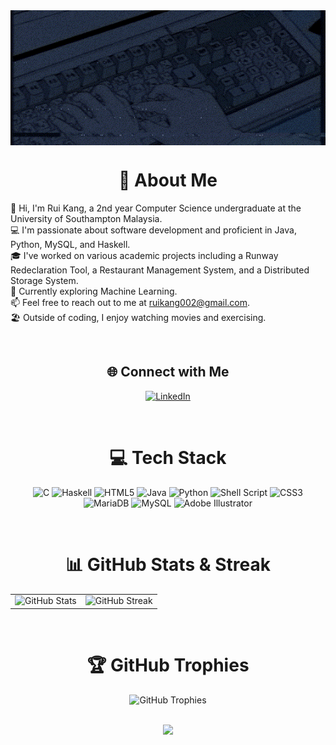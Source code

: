 <div align="center" style="position: relative;">
  <img src="banner.gif" alt="Banner" style="display: block; width: 1280px; height: auto;">
  <div style="position: absolute; top: 0; left: 0; width: 100%; height: 100%; background: rgba(0, 0, 0, 0.3);"></div>
</div>
<div align="center">

# 💫 About Me

</div>

👋 Hi, I'm Rui Kang, a 2nd year Computer Science undergraduate at the University of Southampton Malaysia.  
💻 I'm passionate about software development and proficient in Java, Python, MySQL, and Haskell.  
🎓 I've worked on various academic projects including a Runway Redeclaration Tool, a Restaurant Management System, and a Distributed Storage System.  
🔬 Currently exploring Machine Learning.  
📫 Feel free to reach out to me at ruikang002@gmail.com.  
🏖️ Outside of coding, I enjoy watching movies and exercising.

<div align="center">

<br>

## 🌐 Connect with Me
[![LinkedIn](https://img.shields.io/badge/LinkedIn-%230077B5.svg?logo=linkedin&logoColor=white)](https://linkedin.com/in/heng-rui-kang)

<br>

# 💻 Tech Stack

![C](https://img.shields.io/badge/c-%2300599C.svg?style=for-the-badge&logo=c&logoColor=white) 
![Haskell](https://img.shields.io/badge/Haskell-5e5086?style=for-the-badge&logo=haskell&logoColor=white) 
![HTML5](https://img.shields.io/badge/html5-%23E34F26.svg?style=for-the-badge&logo=html5&logoColor=white) 
![Java](https://img.shields.io/badge/java-%23ED8B00.svg?style=for-the-badge&logo=java&logoColor=white) 
![Python](https://img.shields.io/badge/python-3670A0?style=for-the-badge&logo=python&logoColor=ffdd54) 
![Shell Script](https://img.shields.io/badge/shell_script-%23121011.svg?style=for-the-badge&logo=gnu-bash&logoColor=white) 
![CSS3](https://img.shields.io/badge/css3-%231572B6.svg?style=for-the-badge&logo=css3&logoColor=white) 
![MariaDB](https://img.shields.io/badge/MariaDB-003545?style=for-the-badge&logo=mariadb&logoColor=white) 
![MySQL](https://img.shields.io/badge/mysql-%2300f.svg?style=for-the-badge&logo=mysql&logoColor=white) 
![Adobe Illustrator](https://img.shields.io/badge/adobeillustrator-%23FF9A00.svg?style=for-the-badge&logo=adobeillustrator&logoColor=white)

<br>

# 📊 GitHub Stats & Streak

<table>
  <tr>
    <td>
      <img src="https://github-readme-stats.vercel.app/api?username=Ruitherli&theme=dracula&hide_border=false&include_all_commits=false&count_private=false" alt="GitHub Stats" />
    </td>
    <td>
      <img src="https://github-readme-streak-stats.herokuapp.com/?user=Ruitherli&theme=dracula&hide_border=false" alt="GitHub Streak" />
    </td>
  </tr>
</table>

<br>

# 🏆 GitHub Trophies

<div>
  <img src="https://github-profile-trophy.vercel.app/?username=Ruitherli&theme=dracula&no-frame=false&no-bg=true&margin-w=15&column=7" alt="GitHub Trophies" />
</div>

<br>

![](https://visitcount.itsvg.in/api?id=Ruitherli&icon=5&color=12)

</div>
